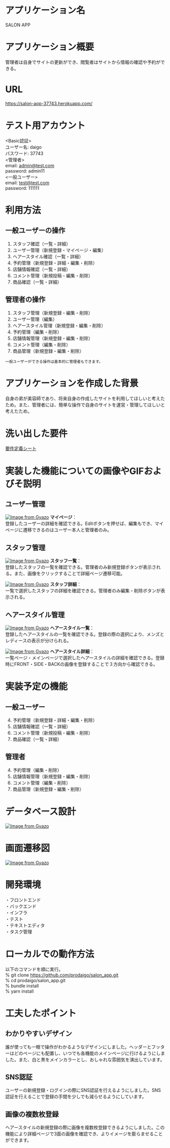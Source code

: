 # アプリケーション名
SALON APP

# アプリケーション概要
管理者は自身でサイトの更新ができ、閲覧者はサイトから情報の確認や予約ができる。

# URL
https://salon-app-37743.herokuapp.com/

# テスト用アカウント
<Basic認証><br>
ユーザー名: daigo<br>
パスワード: 37743<br>
<管理者><br>
email: admin@test.com<br>
password: admin11<br>
<一般ユーザー><br>
email: test@test.com<br>
password: 111111

# 利用方法
## 一般ユーザーの操作
1. スタッフ確認（一覧・詳細）
2. ユーザー管理（新規登録・マイページ・編集）
3. ヘアースタイル確認（一覧・詳細）
4. 予約管理（新規登録・詳細・編集・削除）
5. 店舗情報確認（一覧・詳細）
6. コメント管理（新規投稿・編集・削除）
7. 商品確認（一覧・詳細）

## 管理者の操作
1. スタッフ管理（新規登録・編集・削除）
2. ユーザー管理（編集）
3. ヘアースタイル管理（新規登録・編集・削除）
4. 予約管理（編集・削除）
5. 店舗情報管理（新規登録・編集・削除）
6. コメント管理（編集・削除）
7. 商品管理（新規登録・編集・削除）

`一般ユーザーができる操作は基本的に管理者もできます。`

# アプリケーションを作成した背景
自身の弟が美容師であり、将来自身の作成したサイトを利用してほしいと考えたため。また、管理者には、簡単な操作で自身のサイトを運営・管理してほしいと考えたため。

# 洗い出した要件
[要件定義シート](https://docs.google.com/spreadsheets/d/1n45_3zeO5tWZxsh5DOBQBWJfpO0x2fR3IhFojm1Klmk/edit#gid=982722306)


# 実装した機能についての画像やGIFおよびそ説明
## ユーザー管理
[![Image from Gyazo](https://i.gyazo.com/0a3c2b746a56b1f742f32739e9450565.png)](https://gyazo.com/0a3c2b746a56b1f742f32739e9450565)
**マイページ**：<br>登録したユーザーの詳細を確認できる。Editボタンを押せば、編集もでき、マイページに遷移できるのはユーザー本人と管理者のみ。

## スタッフ管理
[![Image from Gyazo](https://i.gyazo.com/01c37fedf50b3c709a90fd27e2e03ea9.jpg)](https://gyazo.com/01c37fedf50b3c709a90fd27e2e03ea9)
**スタッフ一覧**：<br>
登録したスタッフの一覧を確認できる。管理者のみ新規登録ボタンが表示される。また、画像をクリックすることで詳細ページ遷移可能。

[![Image from Gyazo](https://i.gyazo.com/b3e8892818cec6733687802b80a75f32.jpg)](https://gyazo.com/b3e8892818cec6733687802b80a75f32)
**スタッフ詳細**：<br>
一覧で選択したスタッフの詳細を確認できる。管理者のみ編集・削除ボタンが表示される。

## ヘアースタイル管理
[![Image from Gyazo](https://i.gyazo.com/9bfb9488fc5cc39448fa059a931ec7d6.jpg)](https://gyazo.com/9bfb9488fc5cc39448fa059a931ec7d6)
**ヘアースタイル一覧**：<br>
登録したヘアースタイルの一覧を確認できる。登録の際の選択により、メンズとレディースの表示が分けられる。

[![Image from Gyazo](https://i.gyazo.com/1b7f42fd3ab9a6626a54d0eb66bbac34.jpg)](https://gyazo.com/1b7f42fd3ab9a6626a54d0eb66bbac34)
**ヘアースタイル詳細**：<br>
一覧ページ・メインページで選択したヘアースタイルの詳細を確認できる。登録時にFRONT・SIDE・BACKの画像を登録することで３方向から確認できる。

# 実装予定の機能
## 一般ユーザー
4. 予約管理（新規登録・詳細・編集・削除）
5. 店舗情報確認（一覧・詳細）
6. コメント管理（新規投稿・編集・削除）
7. 商品確認（一覧・詳細）

## 管理者
4. 予約管理（編集・削除）
5. 店舗情報管理（新規登録・編集・削除）
6. コメント管理（編集・削除）
7. 商品管理（新規登録・編集・削除）

# データベース設計
[![Image from Gyazo](https://i.gyazo.com/51dd14190aeb574c987fdaf6d4d31144.png)](https://gyazo.com/51dd14190aeb574c987fdaf6d4d31144)

# 画面遷移図
[![Image from Gyazo](https://i.gyazo.com/3c9905e46346da357887cd8abab5f0ad.png)](https://gyazo.com/3c9905e46346da357887cd8abab5f0ad)

# 開発環境
・フロントエンド<br>
・バックエンド<br>
・インフラ<br>
・テスト<br>
・テキストエディタ<br>
・タスク管理

# ローカルでの動作方法
以下のコマンドを順に実行。<br>
% git clone https://github.com/prodaigo/salon_app.git<br>
% cd prodaigo/salon_app.git<br>
% bundle install<br>
% yarn install

# 工夫したポイント
## わかりやすいデザイン
誰が使っても一眼で操作がわかるようなデザインにしました。ヘッダーとフッターはどのページにも配置し、いつでも各機能のメインページに行けるようにしました。また、白と黒をメインカラーとし、おしゃれな雰囲気を演出しています。

## SNS認証
ユーザーの新規登録・ログインの際にSNS認証を行えるようにしました。SNS認証を行えることで登録の手間を少しでも減らせるようにしています。

## 画像の複数枚登録
ヘアースタイルの新規登録の際に画像を複数枚登録できるようにしました。この機能により詳細ページで3面の画像を確認でき、よりイメージを膨らませることができます。